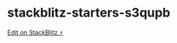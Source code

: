 # stackblitz-starters-s3qupb

[Edit on StackBlitz ⚡️](https://stackblitz.com/edit/stackblitz-starters-s3qupb)